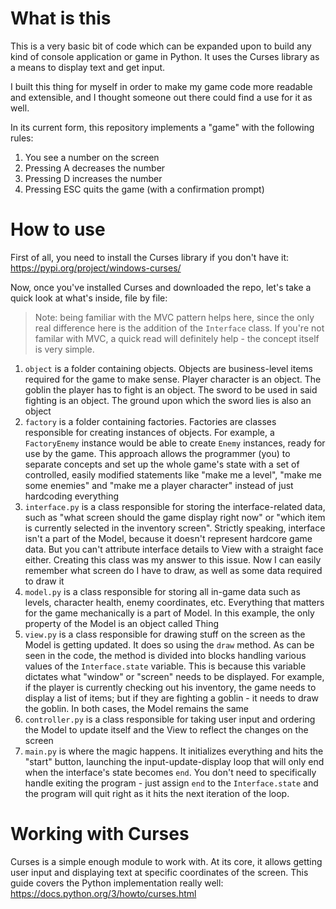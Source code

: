 # What is this
This is a very basic bit of code which can be expanded upon to build any kind of console application or game in Python. It uses the Curses library as a means to display text and get input.

I built this thing for myself in order to make my game code more readable and extensible, and I thought someone out there could find a use for it as well.

In its current form, this repository implements a "game" with the following rules:
1. You see a number on the screen
1. Pressing A decreases the number
1. Pressing D increases the number
1. Pressing ESC quits the game (with a confirmation prompt)

# How to use
First of all, you need to install the Curses library if you don't have it: https://pypi.org/project/windows-curses/

Now, once you've installed Curses and downloaded the repo, let's take a quick look at what's inside, file by file:

> Note: being familiar with the MVC pattern helps here, since the only real difference here is the addition of the `Interface` class. If you're not familar with MVC, a quick read will definitely help - the concept itself is very simple.

1. `object` is a folder containing objects. Objects are business-level items required for the game to make sense. Player character is an object. The goblin the player has to fight is an object. The sword to be used in said fighting is an object. The ground upon which the sword lies is also an object
1. `factory` is a folder containing factories. Factories are classes responsible for creating instances of objects. For example, a `FactoryEnemy` instance would be able to create `Enemy` instances, ready for use by the game. This approach allows the programmer (you) to separate concepts and set up the whole game's state with a set of controlled, easily modified statements like "make me a level", "make me some enemies" and "make me a player character" instead of just hardcoding everything
1. `interface.py` is a class responsible for storing the interface-related data, such as "what screen should the game display right now" or "which item is currently selected in the inventory screen". Strictly speaking, interface isn't a part of the Model, because it doesn't represent hardcore game data. But you can't attribute interface details to View with a straight face either. Creating this class was my answer to this issue. Now I can easily remember what screen do I have to draw, as well as some data required to draw it
1. `model.py` is a class responsible for storing all in-game data such as levels, character health, enemy coordinates, etc. Everything that matters for the game mechanically is a part of Model. In this example, the only property of the Model is an object called Thing
1. `view.py` is a class responsible for drawing stuff on the screen as the Model is getting updated. It does so using the `draw` method. As can be seen in the code, the method is divided into blocks handling various values of the `Interface.state` variable. This is because this variable dictates what "window" or "screen" needs to be displayed. For example, if the player is currently checking out his inventory, the game needs to display a list of items; but if they are fighting a goblin - it needs to draw the goblin. In both cases, the Model remains the same
1. `controller.py` is a class responsible for taking user input and ordering the Model to update itself and the View to reflect the changes on the screen 
1. `main.py` is where the magic happens. It initializes everything and hits the "start" button, launching the input-update-display loop that will only end when the interface's state becomes `end`. You don't need to specifically handle exiting the program - just assign `end` to the `Interface.state` and the program will quit right as it hits the next iteration of the loop.

# Working with Curses
Curses is a simple enough module to work with. At its core, it allows getting user input and displaying text at specific coordinates of the screen. This guide covers the Python implementation really well: https://docs.python.org/3/howto/curses.html
